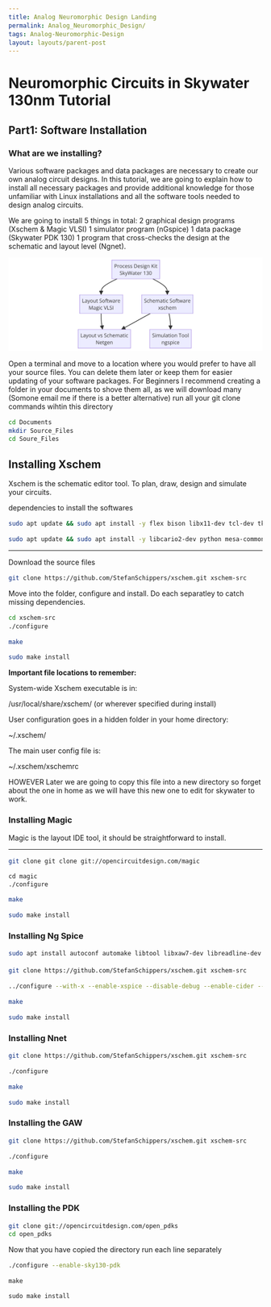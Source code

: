 ```yaml
---
title: Analog Neuromorphic Design Landing
permalink: Analog_Neuromorphic_Design/
tags: Analog-Neuromorphic-Design
layout: layouts/parent-post
---
```

# Neuromorphic Circuits in Skywater 130nm Tutorial
## Part1: Software Installation
### What are we installing?
Various software packages and data packages are necessary to create our own analog circuit designs. 
In this tutorial, we are going to explain how to install all necessary packages and provide additional 
knowledge for those unfamiliar with Linux installations and all the software tools needed to design 
analog circuits.

We are going to install 5 things in total:
2 graphical design programs (Xschem & Magic VLSI)
1 simulator program (nGspice)
1 data package (Skywater PDK 130) 
1 program that cross-checks the design at the schematic and layout level (Ngnet).

![Image Description](./diagram.png)

Open a terminal and move to a location where you would prefer to have all your source files. 
You can delete them later or keep them for easier updating of your software packages.
For Beginners I recommend creating a folder in your documents to shove them all, as we will download many 
(Somone email me if there is a better alternative)
run all your git clone commands wihtin this directory

```bash
cd Documents
mkdir Source_Files
cd Soure_Files
```



## Installing Xschem

Xschem is the schematic editor tool. To plan, draw, design and simulate your circuits.

 dependencies to install the softwares
```bash
sudo apt update && sudo apt install -y flex bison libx11-dev tcl-dev tk-dev libxpm-dev m4 
```

```bash
sudo apt update && sudo apt install -y libcario2-dev python mesa-common-dev libgl-dev libglu1-mesa-dev zlib1g-dev
```

---
Download the source files
```bash
git clone https://github.com/StefanSchippers/xschem.git xschem-src
```

Move into the folder, configure and install. Do each separatley to catch missing dependencies. 
```bash
cd xschem-src
./configure
```
```bash
make
```
```bash
sudo make install
```

**Important file locations to remember:**

System-wide Xschem executable is in:

/usr/local/share/xschem/ (or wherever specified during install)

User configuration goes in a hidden folder in your home directory:

~/.xschem/ 

The main user config file is:

~/.xschem/xschemrc

HOWEVER
Later we are going to copy this file into a new directory so forget about the one in home as we will have this new one to edit for skywater to work. 

### Installing Magic

Magic is the layout IDE tool, it should be straightforward to install.

---
```bash
git clone git clone git://opencircuitdesign.com/magic
```
```bas
cd magic
./configure
```
```bash
make
```
```bash
sudo make install
```

### Installing Ng Spice
```bash
sudo apt install autoconf automake libtool libxaw7-dev libreadline-dev

git clone https://github.com/StefanSchippers/xschem.git xschem-src
```
```bash
../configure --with-x --enable-xspice --disable-debug --enable-cider --with-readline=yes --enable-openmp --enable-osdi

```
```bash
make
```
```bash
sudo make install
```

### Installing Nnet
```bash
git clone https://github.com/StefanSchippers/xschem.git xschem-src
```
```bash
./configure
```
```bash
make
```
```bash
sudo make install
```


### Installing the GAW
```bash
git clone https://github.com/StefanSchippers/xschem.git xschem-src
```
```bash
./configure
```
```bash
make
```
```bash
sudo make install
```

### Installing the PDK
```bash
git clone git://opencircuitdesign.com/open_pdks
cd open_pdks
```
Now that you have copied the directory run each line separately
```bash
./configure --enable-sky130-pdk
```
```
make
```
```
sudo make install
```

